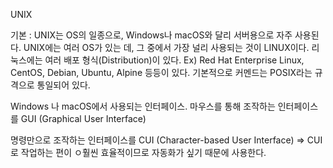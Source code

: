 UNIX

기본
:
UNIX는 OS의 일종으로, Windows나 macOS와 달리 서버용으로 자주 사용된다.
UNIX에는 여러 OS가 있는 데, 그 중에서 가장 널리 사용되는 것이 LINUX이다.
리눅스에는 여러 배포 형식(Distribution)이 있다. 
Ex) Red Hat Enterprise Linux, CentOS, Debian, Ubuntu, Alpine 등등이 있다.
기본적으로 커멘드는 POSIX라는 규격으로 통일되어 있다.

Windows 나 macOS에서 사용되는 인터페이스. 마우스를 통해 조작하는 인터페이스를
GUI (Graphical User Interface)

명령만으로 조작하는 인터페이스를 
CUI (Character-based User Interface) 
=> CUI로 작업하는 편이 ㅇ훨씬 효율적이므로 자동화가 싶기 때문에 사용한다.
